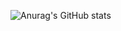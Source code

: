 ![Anurag's GitHub stats](https://github-readme-stats.vercel.app/api?username=Uks98ID&show_icons=true&theme=github_dark)
